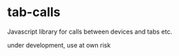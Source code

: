 # tab-calls

Javascript library for calls between devices and tabs etc.

under development, use at own risk

